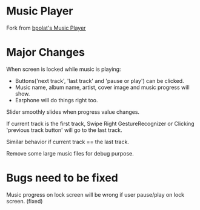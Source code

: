Music Player
============

Fork from [bpolat's Music Player](https://github.com/bpolat/Music-Player)


Major Changes
============

When screen is locked while music is playing:
  * Buttons('next track', 'last track' and 'pause or play') can be clicked.
  * Music name, album name, artist, cover image and music progress will show.
  * Earphone will do things right too.
  
Slider smoothly slides when progress value changes.

If current track is the first track, Swipe Right GestureRecognizer or Clicking 'previous track button' will go to the last track.

Similar behavior if current track == the last track.

Remove some large music files for debug purpose.

Bugs need to be fixed
=========

Music progress on lock screen will be wrong if user pause/play on lock screen. (fixed)

  




